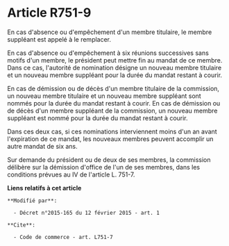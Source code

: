 # Article R751-9

En cas d'absence ou d'empêchement d'un membre titulaire, le membre suppléant est appelé à le remplacer.

En cas d'absence ou d'empêchement à six réunions successives sans motifs d'un membre, le président peut mettre fin au mandat
de ce membre. Dans ce cas, l'autorité de nomination désigne un nouveau membre titulaire et un nouveau membre suppléant pour
la durée du mandat restant à courir.

En cas de démission ou de décès d'un membre titulaire de la commission, un nouveau membre titulaire et un nouveau membre
suppléant sont nommés pour la durée du mandat restant à courir. En cas de démission ou de décès d'un membre suppléant de la
commission, un nouveau membre suppléant est nommé pour la durée du mandat restant à courir.

Dans ces deux cas, si ces nominations interviennent moins d'un an avant l'expiration de ce mandat, les nouveaux membres
peuvent accomplir un autre mandat de six ans.

Sur demande du président ou de deux de ses membres, la commission délibère sur la démission d'office de l'un de ses membres,
dans les conditions prévues au IV de l'article L. 751-7.

**Liens relatifs à cet article**

	**Modifié par**:

	  - Décret n°2015-165 du 12 février 2015 - art. 1

	**Cite**:

	  - Code de commerce - art. L751-7
